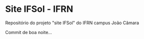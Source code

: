 # Site IFSol - IFRN
Repositório do projeto "site IFSol" do IFRN campus João Câmara

Commit de boa noite...
